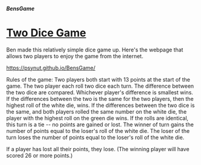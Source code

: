 ##### BensGame

# [Two Dice Game](https://psynut.github.io/BensGame/)

Ben made this relatively simple dice game up. Here's the webpage that allows two players to enjoy the game from the internet.

https://psynut.github.io/BensGame/

Rules of the game:
Two players both start with 13 points at the start of the game.
The two player each roll two dice each turn. The difference between the two dice are compared. Whichever player's difference is smallest wins.
If the differences between the two is the same for the two players, then the highest roll of the white die, wins.
If the differences between the two dice is the same, and both players rolled the same number on the white die, the player with the highest roll on the green die wins.
If the rolls are identical, this turn is a tie -- no points are gained or lost.
The winner of turn gains the number of points equal to the loser's roll of the white die.
The loser of the turn loses the number of points equal to the loser's roll of the white die.

If a player has lost all their points, they lose. (The winning player will have scored 26 or more points.)
